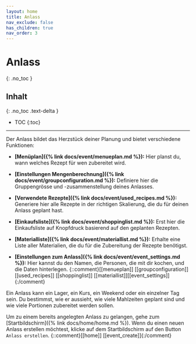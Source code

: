 ```yaml
---
layout: home
title: Anlass
nav_exclude: false
has_children: true
nav_order: 3
---
```

# Anlass
{: .no_toc }
## Inhalt
{: .no_toc .text-delta }

- TOC
{:toc}

---
Der Anlass bildet das Herzstück deiner Planung und bietet verschiedene Funktionen:

 * **[Menüplan]({% link docs/event/menueplan.md %}):** Hier planst du, wann welches Rezept für wen zubereitet wird.

- **[Einstellungen Mengenberechnung]({% link docs/event/groupconfiguration.md %}):** Definiere hier die Gruppengrösse und -zusammenstellung deines Anlasses.

- **[Verwendete Rezepte]({% link docs/event/used_recipes.md %}):** Generiere hier alle Rezepte in der richtigen Skalierung, die du für deinen Anlass geplant hast.

- **[Einkaufsliste]({% link docs/event/shoppinglist.md %}):** Erst hier die Einkaufsliste auf Knopfdruck basierend auf den geplanten Rezepten.

- **[Materialliste]({% link docs/event/materiallist.md %}):** Erhalte eine Liste aller Materialien, die du für die Zubereitung der Rezepte benötigst.

- **[Einstellungen zum Anlass]({% link docs/event/event_settings.md %}):** Hier kannst du den Namen, die Personen, die mit dir kochen, und die Daten hinterlegen.
  {::comment}[[menueplan]] [[groupconfiguration]] [[used_recipes]] [[shoppinglist]] [[materiallist]][[event_settings]]{:/comment}

Ein Anlass kann ein Lager, ein Kurs, ein Weekend oder ein einzelner Tag sein. Du bestimmst, wie er aussieht, wie viele Mahlzeiten geplant sind und wie viele Portionen zubereitet werden sollen.

Um zu einem bereits angelegten Anlass zu gelangen, gehe zum [Startbildschirm]({% link docs/home/home.md %}). Wenn du einen neuen Anlass erstellen möchtest, klicke auf dem Startbildschirm auf den Button `Anlass erstellen`.
{::comment}[[home]] [[event_create]]{:/comment}
